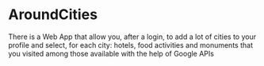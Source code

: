# AroundCities
There is a Web App that allow you, after a login, to add a lot of cities to your profile and select, for each city:  hotels, food activities and monuments that you visited  among those available with the help of Google APIs
